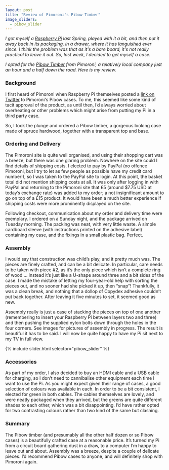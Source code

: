 ```yaml
---
layout: post
title: "Review of Pimoroni's Pibow Timber"
image_sliders:
  - pibow_slider
---
```


_I got myself a [Raspberry Pi](http://www.raspberrypi.org/) last Spring, played with it a bit, and then put it away back in its packaging, in a drawer, where it has languished ever since. I think the problem was that as it's a bare board, it's not really practical to leave it out. So, last week, I decided to get myself a case._

_I opted for the [Pibow Timber](http://shop.pimoroni.com/products/pibow-timber) from Pimoroni, a relatively local company just an hour and a half down the road. Here is my review._

### Background
I first heard of Pimoroni when Raspberry Pi themselves posted a [link on Twitter]( https://twitter.com/Raspberry_Pi/status/357861227935965184) to Pimoroni's Pibow cases. To me, this seemed like some kind of tacit approval of the product, as until then, I’d always worried about overheating or other problems which might arise from putting my Pi in a third party case.

So, I took the plunge and ordered a Pibow timber, a gorgeous looking case made of spruce hardwood, together with a transparent top and base.

### Ordering and Delivery

The Pimoroni site is quite well organised, and using their shopping cart was a breeze, but there was one glaring problem.  Nowhere on the site could I find details of shipping costs.  I elected to pay by PayPal (no offence Pimoroni, but I try to let as few people as possible have my credit card number!), so I was taken to the PayPal site to login.  At this point, the basket total did not mention shipping costs at all.  It was only after logging in with PayPal and returning to the Pimoroni site that £5 (around $7.75 USD at today’s exchange rate) was added to my order; a not insignificant amount to go on top of a £15 product.  It would have been a much better experience if shipping costs were more prominently displayed on the site.

Following checkout, communication about my order and delivery time were exemplary.  I ordered on a Sunday night, and the package arrived on Tuesday morning.  The packing was neat, with very little waste.  A simple cardboard sleeve (with instructions printed on the adhesive label) containing my case, and the fixings in a small plastic bag.  Perfect.

### Assembly

I would say that construction was child’s play, and it pretty much was.  The pieces are finely crafted, and can be a bit delicate.  In particular, care needs to be taken with piece #2, as it’s the only piece which isn’t a complete ring of wood … instead it’s just like a U-shape around three and a bit sides of the case.  I made the mistake of letting my four-year-old help with sorting the pieces out, and no sooner had she picked it up, then “snap”!  Thankfully, it was a clean break, and nothing that a dollop of Copydex adhesive couldn’t put back together.  After leaving it five minutes to set, it seemed good as new.

Assembly really is just a case of stacking the pieces on top of one another (remembering to insert your Raspberry Pi between layers two and three) and then pushing the supplied nylon bolts down through the holes in the four corners.  See images for pictures of assembly in progress.  The result is beautiful it has to be said.  I will now be quite happy to have my Pi sit next to my TV in full view.

{% include slider.html selector="pibow_slider" %}

### Accessories

As part of my order, I also decided to buy an HDMI cable and a USB cable for charging, so I don’t need to cannibalise other equipment each time I want to use the Pi.  As you might expect given their range of cases, a good selection of colours was available in each.  In order to be a bit consistent, I elected for green in both cables.  The cables themselves are lovely, and were neatly packaged when they arrived, but the greens are quite different shades to each other, which was a bit disappointing.  I’d have rather opted for two contrasting colours rather than two kind of the same but clashing.

### Summary

The Pibow timber (and presumably all the other half dozen or so Pibow cases) is a beautifully crafted case at a reasonable price.  It’s turned my Pi from a circuit board gathering dust in a draw, to a computer I’m happy to leave out and about.  Assembly was a breeze, despite a couple of delicate pieces.  I’d recommend Pibow cases to anyone, and will definitely shop with Pimoroni again.


